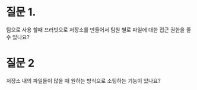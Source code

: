 # 질문 1.

팀으로 사용 할때  프러빗으로 저장소를 만들어서  팀원 별로 파일에 대한 접근 권한을 줄수 있나요?

## 



# 질문 2



저장소 내의 파일들이 많을 때 원하는 방식으로 소팅하는 기능이 있나요?

#  



